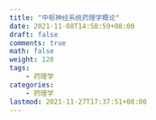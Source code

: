 ```yaml
---
title: "中枢神经系统药理学概论"
date: 2021-11-08T14:58:59+08:00
draft: false
comments: true
math: false
weight: 120
tags:
    - 药理学
categories:
    - 药理学
lastmod: 2021-11-27T17:37:51+08:00
---
```


